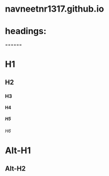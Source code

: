 # navneetnr1317.github.io

# headings:
======

# H1
## H2
### H3
#### H4
##### H5
###### H6

Alt-H1
======

Alt-H2
------


